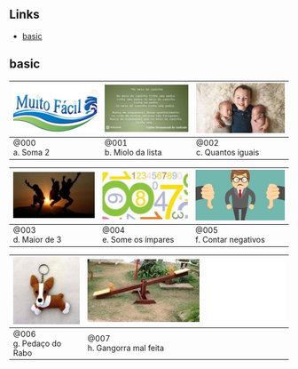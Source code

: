 
## Links
- [basic](#basic)

## basic

[![](base/.thumb/000/Readme.jpg)](base/000/Readme.md#basic-a-soma-2)|[![](base/.thumb/001/Readme.jpg)](base/001/Readme.md#basic-b-miolo-da-lista)|[![](base/.thumb/002/Readme.jpg)](base/002/Readme.md#basic-c-quantos-iguais)
-|-|-
@000<br>a. Soma 2|@001<br>b. Miolo da lista|@002<br>c. Quantos iguais


[![](base/.thumb/003/Readme.jpg)](base/003/Readme.md#basic-d-maior-de-3)|[![](base/.thumb/004/Readme.jpg)](base/004/Readme.md#basic-e-some-os-ímpares)|[![](base/.thumb/005/Readme.jpg)](base/005/Readme.md#basic-f-contar-negativos)
-|-|-
@003<br>d. Maior de 3|@004<br>e. Some os ímpares|@005<br>f. Contar negativos


[![](base/.thumb/006/Readme.jpg)](base/006/Readme.md#basic-g-pedaço-do-rabo)|[![](base/.thumb/007/Readme.jpg)](base/007/Readme.md#basic-h-gangorra-mal-feita)|![](config/empty.png)
-|-|-
@006<br>g. Pedaço do Rabo|@007<br>h. Gangorra mal feita| 


